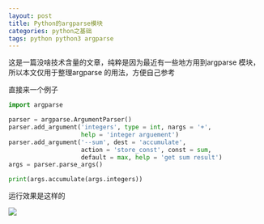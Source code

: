 ```yaml
---
layout: post
title: Python的argparse模块
categories: python之基础 
tags: python python3 argparse 
---
```


这是一篇没啥技术含量的文章，纯粹是因为最近有一些地方用到argparse 模块，所以本文仅用于整理argparse 的用法，方便自己参考

直接来一个例子

```python
import argparse

parser = argparse.ArgumentParser()
parser.add_argument('integers', type = int, nargs = '+', 
                    help = 'integer arguement')
parser.add_argument('--sum', dest = 'accumulate', 
                    action = 'store_const', const = sum, 
                    default = max, help = 'get sum result')
args = parser.parse_args()

print(args.accumulate(args.integers))
```

运行效果是这样的

![](../media/image/2018-11-10.01.png)
